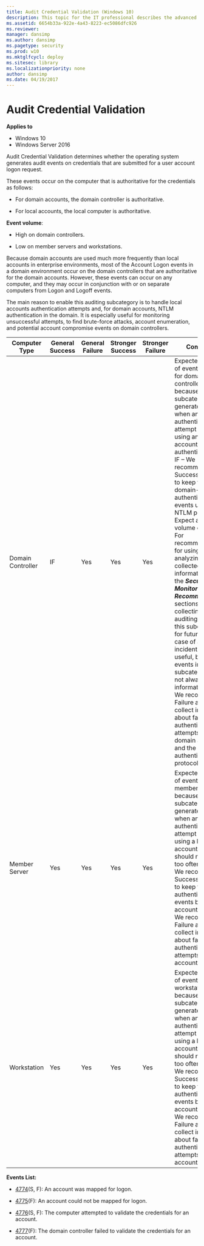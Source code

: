 ```yaml
---
title: Audit Credential Validation (Windows 10)
description: This topic for the IT professional describes the advanced security audit policy setting, Audit Credential Validation, which determines whether the operating system generates audit events on credentials that are submitted for a user account logon request.
ms.assetid: 6654b33a-922e-4a43-8223-ec5086dfc926
ms.reviewer: 
manager: dansimp
ms.author: dansimp
ms.pagetype: security
ms.prod: w10
ms.mktglfcycl: deploy
ms.sitesec: library
ms.localizationpriority: none
author: dansimp
ms.date: 04/19/2017
---
```


# Audit Credential Validation

**Applies to**
-   Windows 10
-   Windows Server 2016


Audit Credential Validation determines whether the operating system generates audit events on credentials that are submitted for a user account logon request.

These events occur on the computer that is authoritative for the credentials as follows:

-   For domain accounts, the domain controller is authoritative.

-   For local accounts, the local computer is authoritative.

**Event volume**:

-   High on domain controllers.

-   Low on member servers and workstations.

Because domain accounts are used much more frequently than local accounts in enterprise environments, most of the Account Logon events in a domain environment occur on the domain controllers that are authoritative for the domain accounts. However, these events can occur on any computer, and they may occur in conjunction with or on separate computers from Logon and Logoff events.

The main reason to enable this auditing subcategory is to handle local accounts authentication attempts and, for domain accounts, NTLM authentication in the domain. It is especially useful for monitoring unsuccessful attempts, to find brute-force attacks, account enumeration, and potential account compromise events on domain controllers.

| Computer Type     | General Success | General Failure | Stronger Success | Stronger Failure | Comments                                                                                                                                                                                                                                                                                                                                                                                                                                                                                                                                                                                                                                                                                                                                                                                                                                                     |
|-------------------|-----------------|-----------------|------------------|------------------|--------------------------------------------------------------------------------------------------------------------------------------------------------------------------------------------------------------------------------------------------------------------------------------------------------------------------------------------------------------------------------------------------------------------------------------------------------------------------------------------------------------------------------------------------------------------------------------------------------------------------------------------------------------------------------------------------------------------------------------------------------------------------------------------------------------------------------------------------------------|
| Domain Controller | IF              | Yes             | Yes              | Yes              | Expected volume of events is high for domain controllers, because this subcategory will generate events when an authentication attempt is made using any domain account and NTLM authentication. <br>IF – We recommend Success auditing to keep track of domain-account authentication events using the NTLM protocol. Expect a high volume of events. For recommendations for using and analyzing the collected information, see the ***Security Monitoring Recommendations*** sections. Just collecting Success auditing events in this subcategory for future use in case of a security incident is not very useful, because events in this subcategory are not always informative.<br>We recommend Failure auditing, to collect information about failed authentication attempts using domain accounts and the NTLM authentication protocol. |
| Member Server     | Yes             | Yes             | Yes              | Yes              | Expected volume of events is low for member servers, because this subcategory will generate events when an authentication attempt is made using a local account, which should not happen too often.<br>We recommend Success auditing, to keep track of authentication events by local accounts.<br>We recommend Failure auditing, to collect information about failed authentication attempts by local accounts.                                                                                                                                                                                                                                                                                                                                                                                                                                 |
| Workstation       | Yes             | Yes             | Yes              | Yes              | Expected volume of events is low for workstations, because this subcategory will generate events when an authentication attempt is made using a local account, which should not happen too often.<br>We recommend Success auditing, to keep track of authentication events by local accounts.<br>We recommend Failure auditing, to collect information about failed authentication attempts by local accounts.                                                                                                                                                                                                                                                                                                                                                                                                                                   |

**Events List:**

-   [4774](event-4774.md)(S, F): An account was mapped for logon.

-   [4775](event-4775.md)(F): An account could not be mapped for logon.

-   [4776](event-4776.md)(S, F): The computer attempted to validate the credentials for an account.

-   [4777](event-4777.md)(F): The domain controller failed to validate the credentials for an account.

